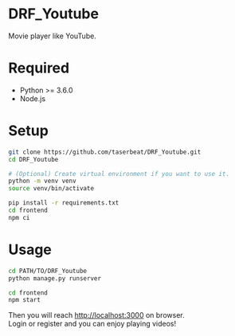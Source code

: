 # DRF_Youtube
Movie player like YouTube.

# Required

- Python >= 3.6.0
- Node.js


# Setup
```bash
git clone https://github.com/taserbeat/DRF_Youtube.git
cd DRF_Youtube
```

```bash
# (Optional) Create virtual environment if you want to use it.
python -m venv venv
source venv/bin/activate
```

```bash
pip install -r requirements.txt
cd frontend
npm ci
```

# Usage

```bash
cd PATH/TO/DRF_Youtube
python manage.py runserver

cd frontend
npm start
```

Then you will reach [http://localhost:3000](http://localhost:3000) on browser.  
Login or register and you can enjoy playing videos!
